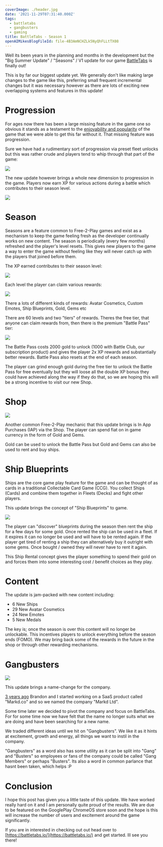 ```yaml
---
coverImage: ./header.jpg
date: '2021-11-29T07:31:40.000Z'
tags:
  - battletabs
  - gangbusters
  - gaming
title: BattleTabs - Season 1
openAIMikesBlogFileId: file-4B3AmNCHZLk5NyQhFLLtTX08
---
```


Well its been years in the planning and months in the development but the "Big Summer Update" / "Seasons" / V1 update for our game [BattleTabs](https://battletabs.com) is finally out!

This is by far our biggest update yet. We generally don't like making large changes to the game like this, preferring small frequent incremental changes but it was necessary however as there are lots of exciting new overlapping systems and features in this update!

<!-- more -->

# Progression

For ages now there has been a large missing feature in the game one so obvious it stands as a testament to the [enjoyability and popularity](https://twitter.com/theBrandonWu/status/1458058505072652300) of the game that we were able to get this far without it. That missing feature was progression.

Sure we have had a rudimentary sort of progression via preset fleet unlocks but this was rather crude and players tend to whip through that part of the game:

[![](./preset-fleet-unlocks.png)](./preset-fleet-unlocks.png)

The new update however brings a whole new dimension to progression in the game. Players now earn XP for various actions during a battle which contributes to their season level.

[![](./game-over-modal.png)](./game-over-modal.png)

# Season

Seasons are a feature common to Free-2-Play games and exist as a mechanism to keep the game feeling fresh as the developer continually works on new content. The season is periodically (every few months) refreshed and the player's level resets. This gives new players to the game a way to enter the game without feeling like they will never catch up with the players that joined before them.

The XP earned contributes to their season level:

[![](./progress-scroller-1.png)](./progress-scroller-1.png)

Each level the player can claim various rewards:

[![](./reward1.png)](./reward1.png)

There a lots of different kinds of rewards: Avatar Cosmetics, Custom Emotes, Ship Blueprints, Gold, Gems etc

There are 60 levels and two "tiers" of rewards. Theres the free tier, that anyone can claim rewards from, then there is the premium "Battle Pass" tier:

[![](./bp-modal.png)](./bp-modal.png)

The Battle Pass costs 2000 gold to unlock (1000 with Battle Club, our subscription product) and gives the player 2x XP rewards and substantially better rewards. Battle Pass also resets at the end of each season.

The player can grind enough gold during the free tier to unlock the Battle Pass for free eventually but they will loose all the double XP bonus they could have achieved along the way if they do that, so we are hoping this will be a strong incentive to visit our new Shop.

# Shop

[![](./shop1.png)](./shop1.png)

Another common Free-2-Play mechanic that this update brings is In App Purchases (IAP) via the Shop. The player can spend fiat on in game currency in the form of Gold and Gems.

Gold can be used to unlock the Battle Pass but Gold and Gems can also be used to rent and buy ships.

# Ship Blueprints

Ships are the core game play feature for the game and can be thought of as cards in a traditional Collectable Card Game (CCG). You collect Ships (Cards) and combine them together in Fleets (Decks) and fight other players.

This update brings the concept of "Ship Blueprints" to game.

[![](./blueprint-states.jpg)](./blueprint-states.jpg)

The player can "discover" blueprints during the season then rent the ship for a few days for some gold. Once rented the ship can be used in a fleet. If it expires it can no longer be used and will have to be rented again. If the player get tired of renting a ship they can alternatively buy it outright with some gems. Once bought / owned they will never have to rent it again.

This Ship Rental concept gives the player something to spend their gold on and forces them into some interesting cost / benefit choices as they play.

# Content

The update is jam-packed with new content including:

- 6 New Ships
- 29 New Avatar Cosmetics
- 24 New Emotes
- 5 New Medals

The key is; once the season is over this content will no longer be unlockable. This incentives players to unlock everything before the season ends (FOMO). We may bring back some of the rewards in the future in the shop or through other rewarding mechanisms.

# Gangbusters

[![](./logo_full.png)](./logo_full.png)

This update brings a name-change for the company.

[3 years ago](https://mikecann.co.uk/posts/farewell-bamboo-hello-markd) Brandon and I started working on a SaaS product called "Markd.co" and so we named the company "Markd Ltd".

Some time later we decided to pivot the company and focus on BattleTabs. For for some time now we have felt that the name no longer suits what we are doing and have been searching for a new name.

We traded different ideas until we hit on "Gangbusters". We like it as it hints at excitement, growth and energy, all things we want to instil in the company.

"Gangbusters" as a word also has some utility as it can be split into "Gang" and "Busters" so employees or fans of the company could be called "Gang Members" or perhaps "Busters". Its also a word in common parlance that hasnt been taken, which helps :P

# Conclusion

I hope this post has given you a little taste of this update. We have worked really hard on it and I am personally quite proud of the results. We are due to be featured on the GooglePlay ChromeOS store soon and the hope is this will increase the number of users and excitement around the game significantly.

If you are in interested in checking out out head over to [https://battletabs.io/](https://battletabs.io/) and get started. Ill see you there!
